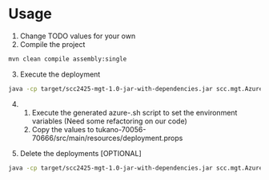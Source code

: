 # Usage
1. Change TODO values for your own<br>
2. Compile the project<br>
```bash
mvn clean compile assembly:single
```
3. Execute the deployment
```bash
java -cp target/scc2425-mgt-1.0-jar-with-dependencies.jar scc.mgt.AzureManagement
```
4. 
   1. Execute the generated azure-<region>.sh script to set the environment variables (Need some refactoring on our code)
   2. Copy the values to tukano-70056-70666/src/main/resources/deployment.props

5. Delete the deployments [OPTIONAL]
```bash
java -cp target/scc2425-mgt-1.0-jar-with-dependencies.jar scc.mgt.AzureManagement --delete
```

